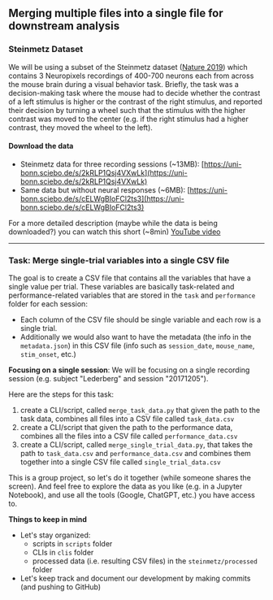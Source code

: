 ## Merging multiple files into a single file for downstream analysis

### Steinmetz Dataset

We will be using a subset of the Steinmetz dataset ([Nature 2019](https://www.nature.com/articles/s41586-019-1787-x)) which contains 3 Neuropixels recordings of 400-700 neurons each from across the mouse brain during a visual behavior task. Briefly, the task was a decision-making task where the mouse had to decide whether the contrast of a left stimulus is higher or the contrast of the right stimulus, and reported their decision by turning a wheel such that the stimulus with the higher contrast was moved to the center (e.g. if the right stimulus had a higher contrast, they moved the wheel to the left).

#### Download the data
- Steinmetz data for three recording sessions (~13MB): [https://uni-bonn.sciebo.de/s/2kRLP1Qsj4VXwLk](https://uni-bonn.sciebo.de/s/2kRLP1Qsj4VXwLk)
- Same data but without neural responses (~6MB): [https://uni-bonn.sciebo.de/s/cELWgBIoFCl2ts3](https://uni-bonn.sciebo.de/s/cELWgBIoFCl2ts3)

For a more detailed description (maybe while the data is being downloaded?) you can watch this short (~8min) [YouTube video](https://youtu.be/WXn4-FpVaOo?si=0dIgwNUWGajmZ4B6)

---

### Task: Merge single-trial variables into a single CSV file

The goal is to create a CSV file that contains all the variables that have a single value per trial. These variables are basically task-related and performance-related variables that are stored in the `task` and `performance` folder for each session:

- Each column of the CSV file should be single variable and each row is a single trial.
- Additionally we would also want to have the metadata (the info in the `metadata.json`) in this CSV file (info such as `session_date`, `mouse_name`, `stim_onset`, etc.)

**Focusing on a single session**: We will be focusing on a single recording session (e.g. subject "Lederberg" and session "20171205").

Here are the steps for this task:
1. create a CLI/script, called `merge_task_data.py` that given the path to the task data, combines all files into a CSV file called `task_data.csv`
2. create a CLI/script that given the path to the performance data, combines all the files into a CSV file called `performance_data.csv`
3. create a CLI/script, called `merge_single_trial_data.py`, that takes the path to `task_data.csv` and `performance_data.csv` and combines them together into a single CSV file called `single_trial_data.csv`

This is a group project, so let's do it together (while someone shares the screen). And feel free to explore the data as you like (e.g. in a Jupyter Notebook), and use all the tools (Google, ChatGPT, etc.) you have access to.

**Things to keep in mind**
- Let's stay organized: 
    - scripts in `scripts` folder
    - CLIs in `clis` folder
    - processed data (i.e. resulting CSV files) in the `steinmetz/processed` folder
- Let's keep track and document our development by making commits (and pushing to GitHub)